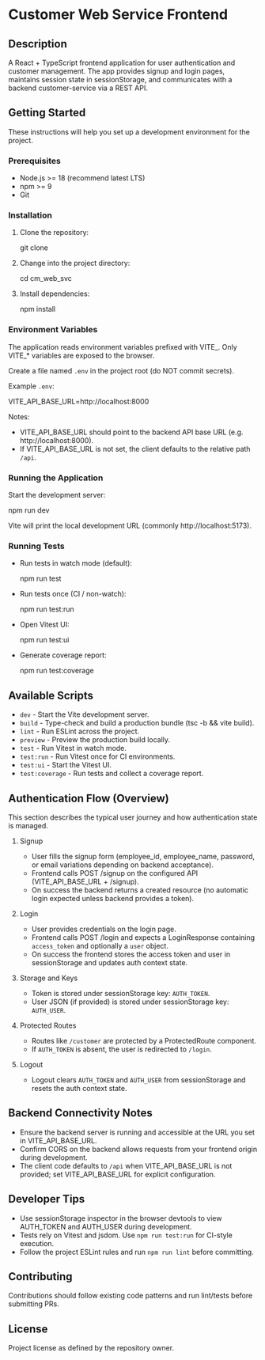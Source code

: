 # Customer Web Service Frontend

## Description

A React + TypeScript frontend application for user authentication and customer management. The app provides signup and login pages, maintains session state in sessionStorage, and communicates with a backend customer-service via a REST API.

## Getting Started

These instructions will help you set up a development environment for the project.

### Prerequisites

- Node.js >= 18 (recommend latest LTS)
- npm >= 9
- Git

### Installation

1. Clone the repository:

   git clone <repo-url>

2. Change into the project directory:

   cd cm_web_svc

3. Install dependencies:

   npm install

### Environment Variables

The application reads environment variables prefixed with VITE_. Only VITE_* variables are exposed to the browser.

Create a file named `.env` in the project root (do NOT commit secrets).

Example `.env`:

VITE_API_BASE_URL=http://localhost:8000

Notes:
- VITE_API_BASE_URL should point to the backend API base URL (e.g. http://localhost:8000).
- If VITE_API_BASE_URL is not set, the client defaults to the relative path `/api`.

### Running the Application

Start the development server:

npm run dev

Vite will print the local development URL (commonly http://localhost:5173).

### Running Tests

- Run tests in watch mode (default):

  npm run test

- Run tests once (CI / non-watch):

  npm run test:run

- Open Vitest UI:

  npm run test:ui

- Generate coverage report:

  npm run test:coverage

## Available Scripts

- `dev` - Start the Vite development server.
- `build` - Type-check and build a production bundle (tsc -b && vite build).
- `lint` - Run ESLint across the project.
- `preview` - Preview the production build locally.
- `test` - Run Vitest in watch mode.
- `test:run` - Run Vitest once for CI environments.
- `test:ui` - Start the Vitest UI.
- `test:coverage` - Run tests and collect a coverage report.

## Authentication Flow (Overview)

This section describes the typical user journey and how authentication state is managed.

1. Signup
   - User fills the signup form (employee_id, employee_name, password, or email variations depending on backend acceptance).
   - Frontend calls POST /signup on the configured API (VITE_API_BASE_URL + /signup).
   - On success the backend returns a created resource (no automatic login expected unless backend provides a token).

2. Login
   - User provides credentials on the login page.
   - Frontend calls POST /login and expects a LoginResponse containing `access_token` and optionally a `user` object.
   - On success the frontend stores the access token and user in sessionStorage and updates auth context state.

3. Storage and Keys
   - Token is stored under sessionStorage key: `AUTH_TOKEN`.
   - User JSON (if provided) is stored under sessionStorage key: `AUTH_USER`.

4. Protected Routes
   - Routes like `/customer` are protected by a ProtectedRoute component.
   - If `AUTH_TOKEN` is absent, the user is redirected to `/login`.

5. Logout
   - Logout clears `AUTH_TOKEN` and `AUTH_USER` from sessionStorage and resets the auth context state.

## Backend Connectivity Notes

- Ensure the backend server is running and accessible at the URL you set in VITE_API_BASE_URL.
- Confirm CORS on the backend allows requests from your frontend origin during development.
- The client code defaults to `/api` when VITE_API_BASE_URL is not provided; set VITE_API_BASE_URL for explicit configuration.

## Developer Tips

- Use sessionStorage inspector in the browser devtools to view AUTH_TOKEN and AUTH_USER during development.
- Tests rely on Vitest and jsdom. Use `npm run test:run` for CI-style execution.
- Follow the project ESLint rules and run `npm run lint` before committing.

## Contributing

Contributions should follow existing code patterns and run lint/tests before submitting PRs.

## License

Project license as defined by the repository owner.
